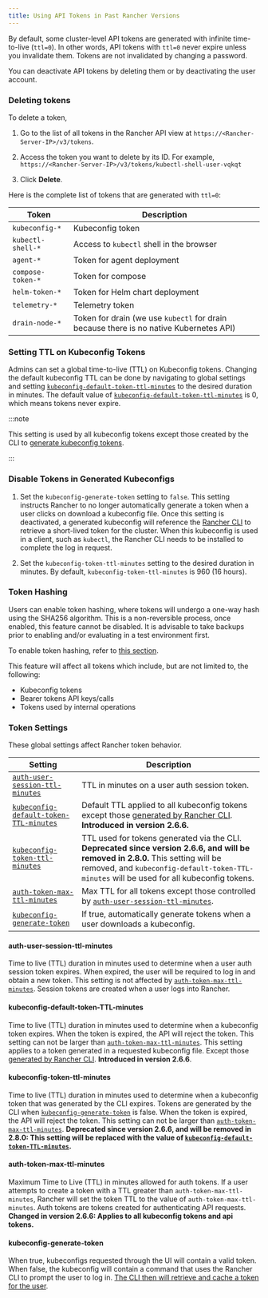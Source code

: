 ```yaml
---
title: Using API Tokens in Past Rancher Versions
---
```


<head>
  <link rel="canonical" href="https://ranchermanager.docs.rancher.com/api/previous-rancher-api-versions/api-tokens"/>
</head>

By default, some cluster-level API tokens are generated with infinite time-to-live (`ttl=0`). In other words, API tokens with `ttl=0` never expire unless you invalidate them. Tokens are not invalidated by changing a password.

You can deactivate API tokens by deleting them or by deactivating the user account.

### Deleting tokens
To delete a token,

1. Go to the list of all tokens in the Rancher API view at `https://<Rancher-Server-IP>/v3/tokens`.

1. Access the token you want to delete by its ID. For example, `https://<Rancher-Server-IP>/v3/tokens/kubectl-shell-user-vqkqt`

1. Click **Delete**.

Here is the complete list of tokens that are generated with `ttl=0`:

| Token             | Description                                                                            |
| ----------------- | -------------------------------------------------------------------------------------- |
| `kubeconfig-*`    | Kubeconfig token                                                                       |
| `kubectl-shell-*` | Access to `kubectl` shell in the browser                                               |
| `agent-*`         | Token for agent deployment                                                             |
| `compose-token-*` | Token for compose                                                                      |
| `helm-token-*`    | Token for Helm chart deployment                                                        |
| `telemetry-*`     | Telemetry token                                                                        |
| `drain-node-*`    | Token for drain (we use `kubectl` for drain because there is no native Kubernetes API) |


### Setting TTL on Kubeconfig Tokens

Admins can set a global time-to-live (TTL) on Kubeconfig tokens. Changing the default kubeconfig TTL can be done by navigating to global settings and setting [`kubeconfig-default-token-ttl-minutes`](#kubeconfig-default-token-ttl-minutes) to the desired duration in minutes. The default value of [`kubeconfig-default-token-ttl-minutes`](#kubeconfig-default-token-ttl-minutes) is 0, which means tokens never expire.

:::note

This setting is used by all kubeconfig tokens except those created by the CLI to [generate kubeconfig tokens](#disable-tokens-in-generated-kubeconfigs).

:::

### Disable Tokens in Generated Kubeconfigs

1. Set the `kubeconfig-generate-token` setting to `false`. This setting instructs Rancher to no longer automatically generate a token when a user clicks on download a kubeconfig file. Once this setting is deactivated, a generated kubeconfig will reference the [Rancher CLI](../cli-with-rancher/kubectl-utility.md#authentication-with-kubectl-and-kubeconfig-tokens-with-ttl) to retrieve a short-lived token for the cluster. When this kubeconfig is used in a client, such as `kubectl`, the Rancher CLI needs to be installed to complete the log in request.

2. Set the `kubeconfig-token-ttl-minutes` setting to the desired duration in minutes. By default, `kubeconfig-token-ttl-minutes` is 960 (16 hours).

### Token Hashing

Users can enable token hashing, where tokens will undergo a one-way hash using the SHA256 algorithm. This is a non-reversible process, once enabled, this feature cannot be disabled. It is advisable to take backups prior to enabling and/or evaluating in a test environment first.

To enable token hashing, refer to [this section](../../how-to-guides/advanced-user-guides/enable-experimental-features/enable-experimental-features.md).

This feature will affect all tokens which include, but are not limited to, the following:

- Kubeconfig tokens
- Bearer tokens API keys/calls
- Tokens used by internal operations

### Token Settings
These global settings affect Rancher token behavior.

| Setting                                                                         | Description                                                                                                                                                                                                                    |
| ------------------------------------------------------------------------------- | ------------------------------------------------------------------------------------------------------------------------------------------------------------------------------------------------------------------------------ |
| [`auth-user-session-ttl-minutes`](#auth-user-session-ttl-minutes)               | TTL in minutes on a user auth session token.                                                                                                                                                                                   |
| [`kubeconfig-default-token-TTL-minutes`](#kubeconfig-default-token-ttl-minutes) | Default TTL applied to all kubeconfig tokens except those [generated by Rancher CLI](#disable-tokens-in-generated-kubeconfigs). **Introduced in version 2.6.6.**                                                   |
| [`kubeconfig-token-ttl-minutes`](#kubeconfig-token-ttl-minutes)                 | TTL used for tokens generated via the CLI.  **Deprecated since version 2.6.6, and will be removed in 2.8.0.** This setting will be removed, and `kubeconfig-default-token-TTL-minutes` will be used for all kubeconfig tokens. |
| [`auth-token-max-ttl-minutes`](#auth-token-max-ttl-minutes)                     | Max TTL for all tokens except those controlled by [`auth-user-session-ttl-minutes`](#auth-user-session-ttl-minutes).                                                                                                           |
| [`kubeconfig-generate-token`](#kubeconfig-generate-token)                       | If true, automatically generate tokens when a user downloads a kubeconfig.                                                                                                                                                     |

#### auth-user-session-ttl-minutes
Time to live (TTL) duration in minutes used to determine when a user auth session token expires. When expired, the user will be required to log in and obtain a new token. This setting is not affected by [`auth-token-max-ttl-minutes`](#auth-token-max-ttl-minutes). Session tokens are created when a user logs into Rancher.

#### kubeconfig-default-token-TTL-minutes
Time to live (TTL) duration in minutes used to determine when a kubeconfig token expires. When the token is expired, the API will reject the token. This setting can not be larger than [`auth-token-max-ttl-minutes`](#auth-token-max-ttl-minutes). This setting applies to a token generated in a requested kubeconfig file. Except those [generated by Rancher CLI](#disable-tokens-in-generated-kubeconfigs).
**Introduced in version 2.6.6**.

#### kubeconfig-token-ttl-minutes
Time to live (TTL) duration in minutes used to determine when a kubeconfig token that was generated by the CLI expires. Tokens are generated by the CLI when [`kubeconfig-generate-token`](#kubeconfig-generate-token) is false. When the token is expired, the API will reject the token. This setting can not be larger than [`auth-token-max-ttl-minutes`](#auth-token-max-ttl-minutes).
**Deprecated since version 2.6.6, and will be removed in 2.8.0: This setting will be replaced with the value of [`kubeconfig-default-token-TTL-minutes`](#kubeconfig-default-token-ttl-minutes).**

#### auth-token-max-ttl-minutes
Maximum Time to Live (TTL) in minutes allowed for auth tokens. If a user attempts to create a token with a TTL greater than `auth-token-max-ttl-minutes`, Rancher will set the token TTL to the value of `auth-token-max-ttl-minutes`. Auth tokens are tokens created for authenticating API requests.
**Changed in version 2.6.6: Applies to all kubeconfig tokens and api tokens.**

#### kubeconfig-generate-token
When true, kubeconfigs requested through the UI will contain a valid token. When false, the kubeconfig will contain a command that uses the Rancher CLI to prompt the user to log in. [The CLI then will retrieve and cache a token for the user](../cli-with-rancher/kubectl-utility.md#authentication-with-kubectl-and-kubeconfig-tokens-with-ttl).
